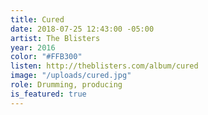 ```yaml
---
title: Cured
date: 2018-07-25 12:43:00 -05:00
artist: The Blisters
year: 2016
color: "#FFB300"
listen: http://theblisters.com/album/cured
image: "/uploads/cured.jpg"
role: Drumming, producing
is_featured: true
---
```


